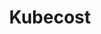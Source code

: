---
blog: https://blog.kubecost.com/blog/
codehost: https://github.com/https://github.com/kubecost
linkedin: http://linkedin.com/company/72057587
logohandle: kubecost
sort: kubecost
title: Kubecost
twitter: https://x.com/kubecost
website: https://www.kubecost.com/
---